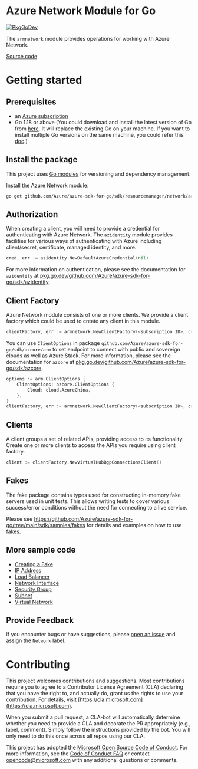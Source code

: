 # Azure Network Module for Go

[![PkgGoDev](https://pkg.go.dev/badge/github.com/Azure/azure-sdk-for-go/sdk/resourcemanager/network/armnetwork/v4)](https://pkg.go.dev/github.com/Azure/azure-sdk-for-go/sdk/resourcemanager/network/armnetwork/v4)

The `armnetwork` module provides operations for working with Azure Network.

[Source code](https://github.com/Azure/azure-sdk-for-go/tree/main/sdk/resourcemanager/network/armnetwork)

# Getting started

## Prerequisites

- an [Azure subscription](https://azure.microsoft.com/free/)
- Go 1.18 or above (You could download and install the latest version of Go from [here](https://go.dev/doc/install). It will replace the existing Go on your machine. If you want to install multiple Go versions on the same machine, you could refer this [doc](https://go.dev/doc/manage-install).)

## Install the package

This project uses [Go modules](https://github.com/golang/go/wiki/Modules) for versioning and dependency management.

Install the Azure Network module:

```sh
go get github.com/Azure/azure-sdk-for-go/sdk/resourcemanager/network/armnetwork/v4
```

## Authorization

When creating a client, you will need to provide a credential for authenticating with Azure Network.  The `azidentity` module provides facilities for various ways of authenticating with Azure including client/secret, certificate, managed identity, and more.

```go
cred, err := azidentity.NewDefaultAzureCredential(nil)
```

For more information on authentication, please see the documentation for `azidentity` at [pkg.go.dev/github.com/Azure/azure-sdk-for-go/sdk/azidentity](https://pkg.go.dev/github.com/Azure/azure-sdk-for-go/sdk/azidentity).

## Client Factory

Azure Network module consists of one or more clients.  We provide a client factory which could be used to create any client in this module.

```go
clientFactory, err := armnetwork.NewClientFactory(<subscription ID>, cred, nil)
```

You can use `ClientOptions` in package `github.com/Azure/azure-sdk-for-go/sdk/azcore/arm` to set endpoint to connect with public and sovereign clouds as well as Azure Stack. For more information, please see the documentation for `azcore` at [pkg.go.dev/github.com/Azure/azure-sdk-for-go/sdk/azcore](https://pkg.go.dev/github.com/Azure/azure-sdk-for-go/sdk/azcore).

```go
options := arm.ClientOptions {
    ClientOptions: azcore.ClientOptions {
        Cloud: cloud.AzureChina,
    },
}
clientFactory, err := armnetwork.NewClientFactory(<subscription ID>, cred, &options)
```

## Clients

A client groups a set of related APIs, providing access to its functionality.  Create one or more clients to access the APIs you require using client factory.

```go
client := clientFactory.NewVirtualHubBgpConnectionsClient()
```

## Fakes

The fake package contains types used for constructing in-memory fake servers used in unit tests.
This allows writing tests to cover various success/error conditions without the need for connecting to a live service.

Please see https://github.com/Azure/azure-sdk-for-go/tree/main/sdk/samples/fakes for details and examples on how to use fakes.

## More sample code

- [Creating a Fake](https://github.com/Azure/azure-sdk-for-go/blob/main/sdk/resourcemanager/network/armnetwork/fake_example_test.go)
- [IP Address](https://aka.ms/azsdk/go/mgmt/samples?path=sdk/resourcemanager/network/ipaddress)
- [Load Balancer](https://aka.ms/azsdk/go/mgmt/samples?path=sdk/resourcemanager/network/loadbalancer)
- [Network Interface](https://aka.ms/azsdk/go/mgmt/samples?path=sdk/resourcemanager/network/networkInterface)
- [Security Group](https://aka.ms/azsdk/go/mgmt/samples?path=sdk/resourcemanager/network/securitygroups)
- [Subnet](https://aka.ms/azsdk/go/mgmt/samples?path=sdk/resourcemanager/network/subnets)
- [Virtual Network](https://aka.ms/azsdk/go/mgmt/samples?path=sdk/resourcemanager/network/virtualnetwork)

## Provide Feedback

If you encounter bugs or have suggestions, please
[open an issue](https://github.com/Azure/azure-sdk-for-go/issues) and assign the `Network` label.

# Contributing

This project welcomes contributions and suggestions. Most contributions require
you to agree to a Contributor License Agreement (CLA) declaring that you have
the right to, and actually do, grant us the rights to use your contribution.
For details, visit [https://cla.microsoft.com](https://cla.microsoft.com).

When you submit a pull request, a CLA-bot will automatically determine whether
you need to provide a CLA and decorate the PR appropriately (e.g., label,
comment). Simply follow the instructions provided by the bot. You will only
need to do this once across all repos using our CLA.

This project has adopted the
[Microsoft Open Source Code of Conduct](https://opensource.microsoft.com/codeofconduct/).
For more information, see the
[Code of Conduct FAQ](https://opensource.microsoft.com/codeofconduct/faq/)
or contact [opencode@microsoft.com](mailto:opencode@microsoft.com) with any
additional questions or comments.